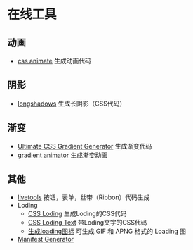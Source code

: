 # 在线工具
## 动画
* [css animate](http://cssanimate.com/) 生成动画代码

## 阴影
* [longshadows](http://sandbox.juan-i.com/longshadows/) 生成长阴影（CSS代码）

## 渐变
* [Ultimate CSS Gradient Generator](http://www.colorzilla.com/gradient-editor/) 生成渐变代码
* [gradient animator](http://www.gradient-animator.com/) 生成渐变动画

## 其他
* [livetools](http://livetools.uiparade.com/index.html) 按钮，表单，丝带（Ribbon）代码生成
* Loding
	* [CSS Loding](http://cssload.net/) 生成Loding的CSS代码
	* [CSS Loding Text](http://cssload.net/en/animated_text) 带Loding文字的CSS代码
	* [生成loading图标](http://preloaders.net/) 可生成 GIF 和 APNG 格式的 Loading 图
* [Manifest Generator]( http://brucelawson.github.io/manifest/)
